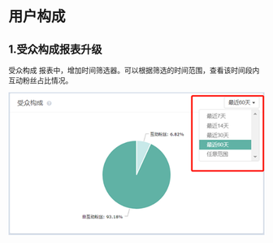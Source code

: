 # 用户构成

## 1.受众构成报表升级

受众构成 报表中，增加时间筛选器。可以根据筛选的时间范围，查看该时间段内互动粉丝占比情况。

![](/assets/1516083916%281%29.png)

